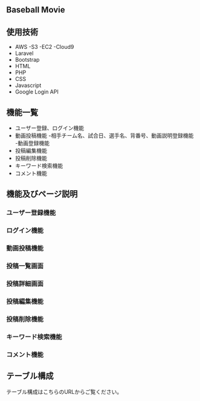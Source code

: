 

## Baseball Movie



## 使用技術

- AWS
  -S3
  -EC2
  -Cloud9
- Laravel
- Bootstrap
- HTML
- PHP
- CSS
- Javascript
- Google Login API

## 機能一覧

- ユーザー登録、ログイン機能
- 動画投稿機能
  -相手チーム名、試合日、選手名、背番号、動画説明登録機能
  -動画登録機能
- 投稿編集機能
- 投稿削除機能
- キーワード検索機能
- コメント機能

## 機能及びページ説明

### ユーザー登録機能 
### ログイン機能
### 動画投稿機能
### 投稿一覧画面
### 投稿詳細画面
### 投稿編集機能
### 投稿削除機能
### キーワード検索機能
### コメント機能

## テーブル構成

テーブル構成はこちらのURLからご覧ください。


## 
